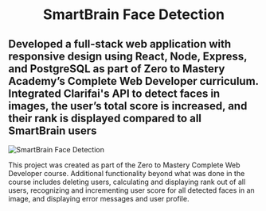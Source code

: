 <h1 align="center">SmartBrain Face Detection </h1>

Developed a full-stack web application with responsive design using **React**, **Node**, **Express**, and **PostgreSQL** as part of Zero to Mastery Academy’s Complete Web Developer curriculum. Integrated Clarifai's API to detect faces in images, the user’s total score is increased, and their rank is displayed compared to all SmartBrain users
---
![SmartBrain Face Detection](https://github.com/d-mcneil/smartbrain/assets/108340538/7be1dfcc-e5bc-4377-aded-885d4a0f56c8)

This project was created as part of the Zero to Mastery Complete Web Developer course. Additional functionality beyond what was done in the course includes deleting users, calculating and displaying rank out of all users, recognizing and incrementing user score for all detected faces in an image, and displaying error messages and user profile.
